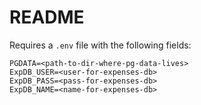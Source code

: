 # README

Requires a `.env` file with the following fields:
```
PGDATA=<path-to-dir-where-pg-data-lives>
ExpDB_USER=<user-for-expenses-db>
ExpDB_PASS=<pass-for-expenses-db>
ExpDB_NAME=<name-for-expenses-db>
```
